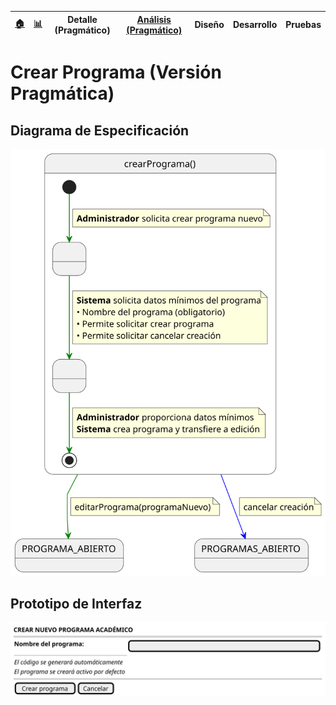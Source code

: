 <div align=right>
 
|[🏠️](../../../README.md)|[ 📊](https://raw.githubusercontent.com/mmasias/pySigHor/main/images/RUP/99-seguimiento/diagrama-contexto-administrador.svg)|**Detalle (Pragmático)**|[Análisis (Pragmático)](../../../01-analisis/casos-uso/crearPrograma/README.md)|Diseño|Desarrollo|Pruebas|
|-|-|-|-|-|-|-|

</div>

# Crear Programa (Versión Pragmática)

## Diagrama de Especificación

![crearPrograma](/images/RUP/00-casos-uso/02-detalle/crearPrograma/crearPrograma.svg)

## Prototipo de Interfaz

<div align=center>

![crearPrograma-wireframe](/images/RUP/00-casos-uso/02-detalle/crearPrograma/crearPrograma-wireframe.svg)

</div>
